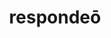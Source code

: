 ---
title: respondeō
meaning: to reply
ch: five
pos: verb
inf: respondēre
secondppstem: respond
infend: ēre
thirdpp: respondī
fourthpp: respōnsūrus
conjugation: second
derivative: responsive
six: y
---